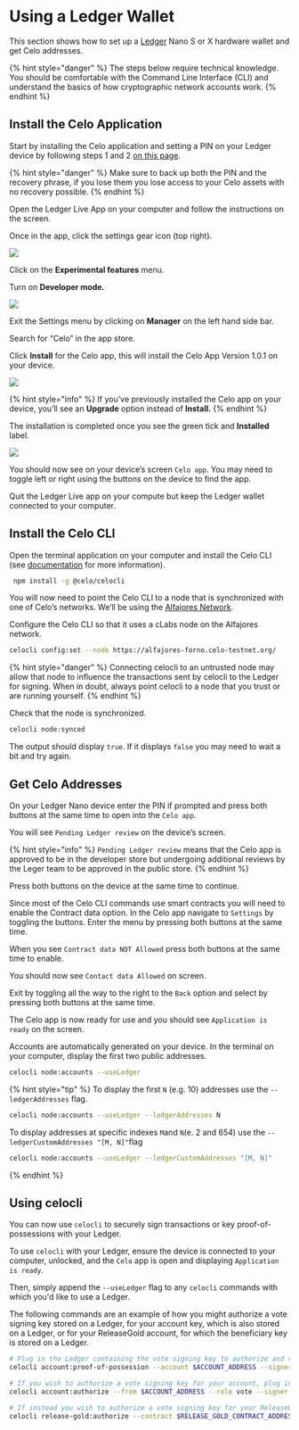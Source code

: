 # Using a Ledger Wallet

This section shows how to set up a [Ledger](https://www.ledger.com/) Nano S or X hardware wallet and get Celo addresses.

{% hint style="danger" %}
The steps below require technical knowledge. You should be comfortable with the Command Line Interface (CLI) and understand the basics of how cryptographic network accounts work.
{% endhint %}

## Install the Celo Application

Start by installing the Celo application and setting a PIN on your Ledger device by following steps 1 and 2 [on this page](https://www.ledger.com/start/).

{% hint style="danger" %}
Make sure to back up both the PIN and the recovery phrase, if you lose them you lose access to your Celo assets with no recovery possible.
{% endhint %}

Open the Ledger Live App on your computer and follow the instructions on the screen.

Once in the app, click the settings gear icon (top right).

![](https://storage.googleapis.com/celo-website/docs/ledger-settings.png)

Click on the **Experimental features** menu.

Turn on **Developer mode.**

![](https://storage.googleapis.com/celo-website/docs/ledger-settings-dev-mode.png)

Exit the Settings menu by clicking on **Manager** on the left hand side bar.

Search for “Celo” in the app store.

Click **Install** for the Celo app, this will install the Celo App Version 1.0.1 on your device.

![](https://storage.googleapis.com/celo-website/docs/ledger-celo-app-install.png)

{% hint style="info" %}
 If you’ve previously installed the Celo app on your device, you’ll see an **Upgrade** option instead of **Install.**
 {% endhint %}

 The installation is completed once you see the green tick and **Installed** label.

![](https://storage.googleapis.com/celo-website/docs/ledger-celo-app-installed.png)

 You should now see on your device’s screen `Celo app`. You may need to toggle left or right using the buttons on the device to find the app.

 Quit the Ledger Live app on your compute but keep the Ledger wallet connected to your computer.

 ## Install the Celo CLI

 Open the terminal application on your computer and install the Celo CLI (see [documentation](https://docs.celo.org/command-line-interface/introduction) for more information).

```bash
 npm install -g @celo/celocli
```

 You will now need to point the Celo CLI to a node that is synchronized with one of Celo’s networks. We’ll be using the [Alfajores Network](https://docs.celo.org/getting-started/alfajores-testnet).

Configure the Celo CLI so that it uses a cLabs node on the Alfajores network.

```bash
celocli config:set --node https://alfajores-forno.celo-testnet.org/
```

{% hint style="danger" %} Connecting celocli to an untrusted node may allow that node to influence the transactions sent by celocli to the Ledger for signing. When in doubt, always point celocli to a node that you trust or are running yourself. {% endhint %}

Check that the node is synchronized.

```bash
celocli node:synced
```

The output should display `true`. If it displays `false` you may need to wait a bit and try again.

## Get Celo Addresses

On your Ledger Nano device enter the PIN if prompted and press both buttons at the same time to open into the `Celo app`.

You will see `Pending Ledger review` on the device’s screen.

{% hint style="info" %}
`Pending Ledger review` means that the Celo app is approved to be in the developer store but undergoing additional reviews by the Leger team to be approved in the public store.
 {% endhint %}

Press both buttons on the device at the same time to continue.

Since most of the Celo CLI commands use smart contracts you will need to enable the Contract data option. In the Celo app navigate to `Settings` by toggling the buttons. Enter the menu by pressing both buttons at the same time.

When you see `Contract data NOT Allowed` press both buttons at the same time to enable.

You should now see `Contact data Allowed` on screen.

Exit by toggling all the way to the right to the `Back` option and select by pressing both buttons at the same time.

The Celo app is now ready for use and you should see `Application is ready` on the screen.

Accounts are automatically generated on your device. In the terminal on your computer, display the first two public addresses.

```bash
celocli node:accounts --useLedger
```

{% hint style="tip" %}
To display the first `N` (e.g. 10) addresses use the `--ledgerAddresses` flag.
```bash
celocli node:accounts --useLedger --ledgerAddresses N
```

To display addresses at specific indexes `M`and `N`(e. 2 and 654) use the `--ledgerCustomAddresses "[M, N]"`flag
```bash
celocli node:accounts --useLedger --ledgerCustomAddresses "[M, N]"
```
 {% endhint %}

## Using celocli

You can now use `celocli` to securely sign transactions or key proof-of-possessions with your Ledger.

To use `celocli` with your Ledger, ensure the device is connected to your computer, unlocked, and the `Celo` app is open and displaying `Application is ready`.

Then, simply append the `--useLedger` flag to any `celocli` commands with which you'd like to use a Ledger.

The following commands are an example of how you might authorize a vote signing key stored on a Ledger, for your account key, which is also stored on a Ledger, or for your ReleaseGold account, for which the beneficiary key is stored on a Ledger.


```bash
# Plug in the Ledger containing the vote signing key to authorize and run the following command to securely generate the proof-of-possession.
celocli account:proof-of-possession --account $ACCOUNT_ADDRESS --signer $VOTE_SIGNER_ADDRESS --useLedger

# If you wish to authorize a vote signing key for your account, plug in the Ledger containing the account key and run the following command to authorize the vote signing key.
celocli account:authorize --from $ACCOUNT_ADDRESS --role vote --signer $VOTE_SIGNER_ADDRESS --signature $PROOF_OF_POSSESSION --useLedger

# If instead you wish to authorize a vote signing key for your ReleaseGold account, plug in the Ledger containing the beneficiary key for the ReleaseGold contract and run the following command.
celocli release-gold:authorize --contract $RELEASE_GOLD_CONTRACT_ADDRESS --role vote --signer $VOTE_SIGNER_ADDRESS --signature $PROOF_OF_POSSESSION --useLedger
```
